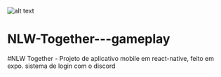 ![alt text](https://raw.githubusercontent.com/rodrigorgtic/gameplay-nlw-together/master/.github/cover.png)

# NLW-Together---gameplay
#NLW Together - Projeto de aplicativo mobile em react-native, feito em expo. sistema de login com o discord
